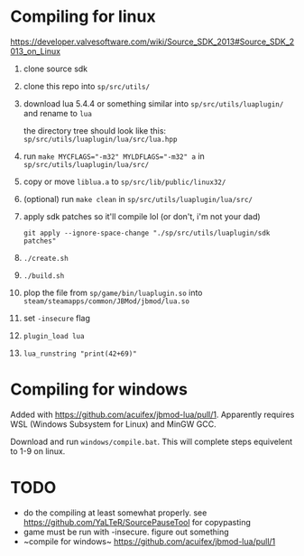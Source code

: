 # Compiling for linux
https://developer.valvesoftware.com/wiki/Source_SDK_2013#Source_SDK_2013_on_Linux
1. clone source sdk
2. clone this repo into `sp/src/utils/`
3. download lua 5.4.4 or something similar into `sp/src/utils/luaplugin/` and rename to `lua`

    the directory tree should look like this: `sp/src/utils/luaplugin/lua/src/lua.hpp`
4. run `make MYCFLAGS="-m32" MYLDFLAGS="-m32" a` in `sp/src/utils/luaplugin/lua/src/`
5. copy or move `liblua.a` to `sp/src/lib/public/linux32/`
6. (optional) run `make clean` in `sp/src/utils/luaplugin/lua/src/`

7. apply sdk patches so it'll compile lol (or don't, i'm not your dad)

    `git apply --ignore-space-change "./sp/src/utils/luaplugin/sdk patches"`
8. `./create.sh`
9. `./build.sh`
10. plop the file from `sp/game/bin/luaplugin.so` into `steam/steamapps/common/JBMod/jbmod/lua.so`
11. set `-insecure` flag
12. `plugin_load lua`
13. `lua_runstring "print(42+69)"`


# Compiling for windows
Added with https://github.com/acuifex/jbmod-lua/pull/1. Apparently requires WSL (Windows Subsystem for Linux) and MinGW GCC.

Download and run `windows/compile.bat`. This will complete steps equivelent to 1-9 on linux.


# TODO
- do the compiling at least somewhat properly. see https://github.com/YaLTeR/SourcePauseTool for copypasting
- game must be run with -insecure. figure out something
- ~compile for windows~ https://github.com/acuifex/jbmod-lua/pull/1
